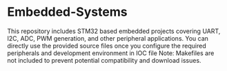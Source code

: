 # Embedded-Systems
This repository includes STM32 based embedded projects covering UART, I2C, ADC, PWM generation, and other peripheral applications.
You can directly use the provided source files once you configure the required peripherals and development environment in IOC file
Note:
Makefiles are not included to prevent potential compatibility and download issues.
